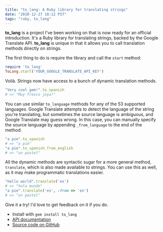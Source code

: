 ```yaml
---
title: "to_lang: A Ruby library for translating strings"
date: "2010-12-27 18:12 PST"
tags: "ruby, to_lang"
---
```

**to_lang** is a project I've been working on that is now ready for an official introduction. It's a Ruby library for translating strings, backed by the Google Translate API. **to_lang** is unique in that it allows you to call translation methods directly on strings.

The first thing to do is require the library and call the `start` method:

~~~ ruby
require 'to_lang'
ToLang.start('YOUR_GOOGLE_TRANSLATE_API_KEY')
~~~

Voilà. Strings now have access to a bunch of dynamic translation methods.

~~~ ruby
"Very cool gem!".to_spanish
# => "Muy fresco joya!"
~~~

You can use similar `to_language` methods for any of the 53 supported languages. Google Translate attempts to detect the language of the string you're translating, but sometimes the source language is ambiguous, and Google Translate may guess wrong. In this case, you can manually specify the source language by appending `_from_language` to the end of the method.

~~~ ruby
"a pie".to_spanish
# => "a pie"
"a pie".to_spanish_from_english
# => "un pastel"
~~~

All the dynamic methods are syntactic sugar for a more general method, `translate`, which is also made available to strings. You can use this as well, as it may make programmatic translations easier.

~~~ ruby
"hello world".translate('es')
# => "hola mundo"
"a pie".translate('es', :from => 'en')
# => "un pastel"
~~~

Give it a try! I'd love to get feedback on it if you do.

* Install with `gem install to_lang`
* [API documentation](http://rubydoc.info/github/jimmycuadra/to_lang/master/frames)
* [Source code on GitHub](https://github.com/jimmycuadra/to_lang)

